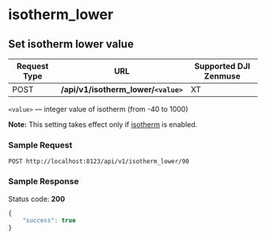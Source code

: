isotherm_lower
=====

Set isotherm lower value
-----------------

Request Type | URL | Supported DJI Zenmuse
-------------|-----|-----------------------
POST | **/api/v1/isotherm_lower/`<value>`** | XT

`<value>` &mdash; integer value of isotherm (from -40 to 1000)

**Note:** This setting takes effect only if [isotherm](/camadapter/api/isotherm/) is enabled.

### Sample Request

```http
POST http://localhost:8123/api/v1/isotherm_lower/90
```

### Sample Response

Status code: **200**

```javascript
{
    "success": true
}
```

